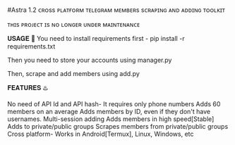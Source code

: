 #Astra 1.2
ᴄʀᴏss ᴘʟᴀᴛғᴏʀᴍ ᴛᴇʟᴇɢʀᴀᴍ ᴍᴇᴍʙᴇʀs sᴄʀᴀᴘɪɴɢ ᴀɴᴅ ᴀᴅᴅɪɴɢ ᴛᴏᴏʟᴋɪᴛ

ᴛʜɪs ᴘʀᴏᴊᴇᴄᴛ ɪs ɴᴏ ʟᴏɴɢᴇʀ ᴜɴᴅᴇʀ ᴍᴀɪɴᴛᴇɴᴀɴᴄᴇ

𝐔𝐒𝐀𝐆𝐄 🧰
You need to install requirements first - pip install -r requirements.txt

Then you need to store your accounts using manager.py

Then, scrape and add members using add.py

𝐅𝐄𝐀𝐓𝐔𝐑𝐄𝐒 ♨️

No need of API Id and API hash- It requires only phone numbers
Adds 60 members on an average
Adds members by ID, even if they don't have usernames.
Multi-session adding
Adds members in high speed[Stable]
Adds to private/public groups
Scrapes members from private/public groups
Cross platform- Works in Android[Termux], Linux, Windows, etc
